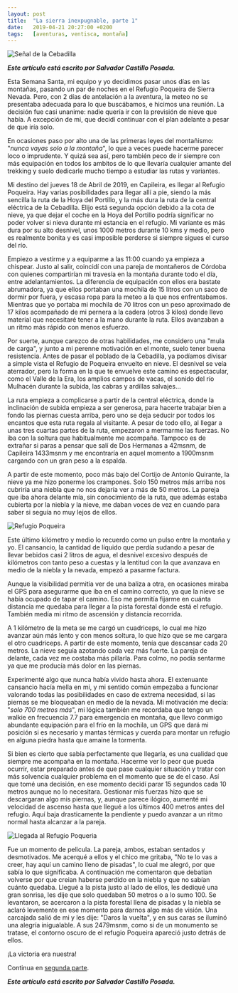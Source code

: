 ```yaml
---
layout: post
title:  "La sierra inexpugnable, parte 1"
date:   2019-04-21 20:27:00 +0200
tags:	[aventuras, ventisca, montaña]
---
```


![Señal de la Cebadilla][cebadilla]

**_Este artículo está escrito por Salvador Castillo Posada._**

Esta Semana Santa, mi equipo y yo decidimos pasar unos días en las montañas,
pasando un par de noches en el Refugio Poqueira de Sierra Nevada. Pero, con 2
días de antelación a la aventura, la meteo no se presentaba adecuada para lo
que buscábamos, e hicimos una reunión. La decisión fue casi unanime: nadie
quería ir con la previsión de nieve que había. A excepción de mi, que decidí
continuar con el plan adelante a pesar de que iría solo. 

<!--more-->

En ocasiones paso por alto una de las primeras leyes del montañismo: "_nunca
vayas solo a la montaña_", lo que a veces puede hacerme parecer loco o
imprudente. Y quizá sea así, pero también peco de ir siempre con más equipación
en todos los ambitos de lo que llevaría cualquier amante del trekking y suelo
dedicarle mucho tiempo a estudiar las rutas y variantes. 

Mi destino del jueves 18 de Abril de 2019, en Capileira, es llegar al Refugio
Poqueira. Hay varias posibilidades para llegar allí a pie, siendo la más
sencilla la ruta de la Hoya del Portillo, y la más dura la ruta de la central
eléctrica de la Cebadilla. Elijo está segunda opción debido a la cota de nieve,
ya que dejar el coche en la Hoya del Portillo podría significar no poder volver
si nieva durante mi estancia en el refugio.
Mi variante es más dura por su alto desnivel, unos 1000 metros  durante 10 kms
y medio, pero es realmente bonita y es casi imposible perderse si siempre
sigues el curso del río.

Empiezo a vestirme y a equiparme a las 11:00 cuando ya empieza a chispear.
Justo al salir, coincidí con una pareja de montañeros de Córdoba con quienes
compartirían mi travesía en la montaña durante todo el día, entre adelantamientos. 
La diferencia de equipación con ellos era bastate abrumadora, ya que ellos
portaban una mochila de 15 litros con un saco de dormir por fuera, y escasa
ropa para la meteo a la que nos enfrentabamos. Mientras que yo portaba mi
mochila de 70 litros con un peso aproximado de 17 kilos acompañado de mi
pernera a la cadera (otros 3 kilos) donde llevo material que necesitaré tener
a la mano durante la ruta. Ellos avanzaban a un ritmo más rápido con menos
esfuerzo.

Por suerte, aunque carezco de otras habilidades, me considero una "mula de
carga", y junto a mi perenne motivación en el monte, suelo tener buena
resistencia. Antes de pasar el poblado de la Cebadilla, ya podíamos divisar a
simple vista el Refugio de Poqueira envuelto en nieve. El desnivel se veía
aterrador, pero la forma en la que te envuelve este camino es espectacular,
como el Valle de la Era, los amplios campos de vacas, el sonido del río
Mulhacén durante la subida, las cabras y ardillas salvajes...

La ruta empieza a complicarse a partir de la central eléctrica, donde la
inclinación de subida empieza a ser generosa, para hacerte trabajar bien a fondo
las piernas cuesta arriba, pero uno se deja seducir por todos los encantos que
esta ruta regala al visitante.
A pesar de todo ello, al llegar a unas tres cuartas partes de la ruta,
empezaron a mermarme las fuerzas. No iba con la soltura que habitualmente me
acompaña. Tampoco es de extrañar si paras a pensar que salí de Dos Hermanas a
42msnm, de Capileira 1433msnm y me encontraría en aquel momento a 1900msnm
cargando con un gran peso a la espalda. 

A partir de este momento, poco más bajo del Cortijo de Antonio Quirante, la
nieve ya me hizo ponerme los crampones. Solo 150 metros más arriba nos cubriría
una niebla que no nos dejaría ver a más de 50 metros. La pareja que iba ahora
delante mía, sin conocimiento de la ruta, que además estaba cubierta por la
niebla y la nieve, me daban voces de vez en cuando para saber si seguía no muy
lejos de ellos.

![Refugio Poqueira][refugio]

Este último kilómetro y medio lo recuerdo como un pulso entre la montaña y yo.
El cansancio, la cantidad de líquido que perdía sudando a pesar de llevar
bebidos casi 2 litros de agua, el desnivel excesivo después de kilómetros con
tanto peso a cuestas y la lentitud con la que avanzava en medio de la niebla
y la nevada, empezó a pasarme factura. 

Aunque la visibilidad permitía ver de una baliza a otra, en ocasiones miraba el
GPS para asegurarme que iba en el camino correcto, ya que la nieve se había
ocupado de tapar el camino. Eso me permitía fijarme en cuánta distancia me
quedaba para llegar a la pista forestal donde está el refugio. También medía mi
ritmo de ascensión y distancia recorrida.

A 1 kilómetro de la meta se me cargó un cuadriceps, lo cual me hizo avanzar
aún más lento y con menos soltura, lo que hizo que se me cargara el otro
cuadriceps. A partir de este momento, tenía que descansar cada 20 metros. La
nieve seguía azotando cada vez más fuerte. La pareja de delante, cada vez me
costaba más pillarla. Para colmo, no podía sentarme ya que me producía más
dolor en las piernas. 

Experimenté algo que nunca había vivido hasta ahora. El extenuante cansancio
hacía mella en mi, y mi sentido común empezaba a funcionar valorando todas las
posibilidades en caso de extrema necesidad, si las piernas se me bloqueaban en
medio de la nevada. Mi motivación me decía: "_solo 700 metros más_", mi lógica
también me recordaba que tengo un walkie en frecuencia 7.7 para emergencia en
montaña, que llevo conmigo abundante equipación para el frío en la mochila, un
GPS que dará mi posición si es necesario y mantas térmicas y cuerda para montar
un refugio en alguna piedra hasta que amaine la tormenta.

Si bien es cierto que sabía perfectamente que llegaría, es una cualidad que
siempre me acompaña en la montaña. Hacerme ver lo peor que pueda ocurrir,
estar preparado antes de que pase cualquier situación y tratar con más
solvencia cualquier problema en el momento que se de el caso. Así que tomé
una decisión, en ese momento decidí parar 15 segundos cada 10 metros aunque
no lo necesitara. Gestionar mis fuerzas hizo que se descargaran algo mis
piernas, y, aunque parece ilógico, aumenté mi velocidad de ascenso hasta que
llegué a los últimos 400 metros antes del refugio. Aquí baja drasticamente la
pendiente y puedo avanzar a un ritmo normal hasta alcanzar a la pareja.

![Llegada al Refugio Poqueria][llegada]

Fue un momento de pelicula. La pareja, ambos, estaban sentados y desmotivados.
Me acerqué a ellos y el chico me gritaba, "No te lo vas a creer, hay aquí un
camino lleno de pisadas", lo cual me alegró, por que sabía lo que significaba.
A continuación me comentaron que debatian volverse por que creian haberse
perdido en la niebla y que no sabían cuánto quedaba. Llegué a la pista justo al
lado de ellos, les dediqué una gran sonrisa, les dije que solo quedaban 50
metros o a lo sumo 100. Se levantaron, se acercaron a la pista forestal llena
de pisadas y la niebla se aclaró levemente en ese momento para darnos algo más
de visión. Una carcajada salió de mi y les dije: "Daros la vuelta", y en sus
caras se iluminó una alegría inigualable. A sus 2479msnm, como si de un
monumento se tratase, el contorno oscuro de el refugio Poqueira apareció justo
detrás de ellos.

¡La victoria era nuestra!

Continua en [segunda parte][pt2].

**_Este artículo está escrito por Salvador Castillo Posada._**

[llegada]:		{{site.url}}/assets/20190421-llegada.png
[cebadilla]:		{{site.url}}/assets/20190421-palo-cebadilla.png
[refugio]:		{{site.url}}/assets/20190421-refugio.png
[pt2]:			{{site.url}}/2019/04/27/la-sierra-inexpugnable2.html
